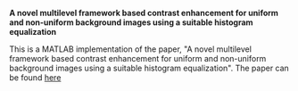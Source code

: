 **A novel multilevel framework based contrast enhancement for uniform and non-uniform background images using a suitable histogram equalization**

This is a MATLAB implementation of the paper, "A novel multilevel framework based contrast enhancement for uniform and non-uniform background images using a suitable histogram equalization".
The paper can be found [here](https://www.sciencedirect.com/science/article/abs/pii/S105120042200149X)
